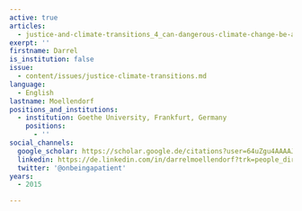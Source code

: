 ```yaml
---
active: true
articles:
  - justice-and-climate-transitions_4_can-dangerous-climate-change-be-avoided-
exerpt: ''
firstname: Darrel
is_institution: false
issue:
  - content/issues/justice-climate-transitions.md
language:
  - English
lastname: Moellendorf
positions_and_institutions:
  - institution: Goethe University, Frankfurt, Germany
    positions:
      - ''
social_channels:
  google_scholar: https://scholar.google.de/citations?user=64uZgu4AAAAJ&hl=en
  linkedin: https://de.linkedin.com/in/darrelmoellendorf?trk=people_directory
  twitter: '@onbeingapatient'
years:
  - 2015

---
```

